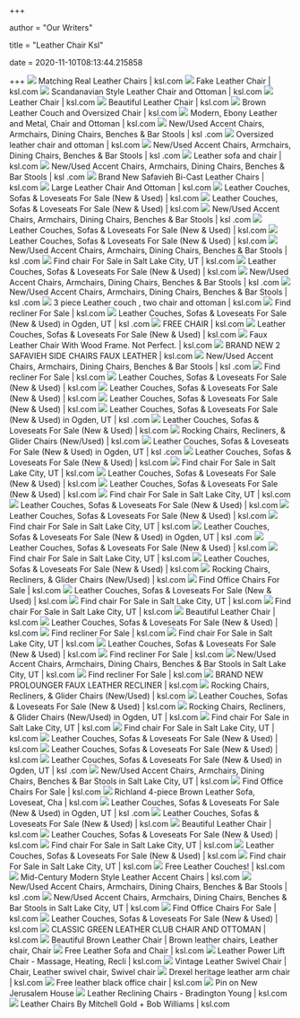 +++
        
author = "Our Writers"
        
title = "Leather Chair Ksl"
        
date = 2020-11-10T08:13:44.215858
        
+++
[ ![](https://img.ksl.com/mx/mplace-classifieds.ksl.com/1517749-1595730116-162930.jpg)](https://img.ksl.com/mx/mplace-classifieds.ksl.com/1517749-1595730116-162930.jpg) Matching Real Leather Chairs | ksl.com
[ ![](https://img.ksl.com/mx/mplace-classifieds.ksl.com/1155221-1603316609-730254.jpg?filter=marketplace/664x500)](https://img.ksl.com/mx/mplace-classifieds.ksl.com/1155221-1603316609-730254.jpg?filter=marketplace/664x500) Fake Leather Chair | ksl.com
[ ![](https://img.ksl.com/mx/mplace-classifieds.ksl.com/3049208-1596173019-137579.jpeg?filter=marketplace/664x500)](https://img.ksl.com/mx/mplace-classifieds.ksl.com/3049208-1596173019-137579.jpeg?filter=marketplace/664x500) Scandanavian Style Leather Chair and Ottoman | ksl.com
[ ![](https://img.ksl.com/mx/mplace-classifieds.ksl.com/343598-1594470993-722361.jpeg)](https://img.ksl.com/mx/mplace-classifieds.ksl.com/343598-1594470993-722361.jpeg) Leather Chair | ksl.com
[ ![](https://img.ksl.com/mx/mplace-classifieds.ksl.com/918747-1590200690-845057.jpg)](https://img.ksl.com/mx/mplace-classifieds.ksl.com/918747-1590200690-845057.jpg) Beautiful Leather Chair | ksl.com
[ ![](https://img.ksl.com/mx/mplace-classifieds.ksl.com/497364-1599085763-178882.jpeg?filter=marketplace/664x500)](https://img.ksl.com/mx/mplace-classifieds.ksl.com/497364-1599085763-178882.jpeg?filter=marketplace/664x500) Brown Leather Couch and Oversized Chair | ksl.com
[ ![](https://img.ksl.com/mx/mplace-classifieds.ksl.com/1115276-1576953079-258366.JPG?filter=marketplace/664x500)](https://img.ksl.com/mx/mplace-classifieds.ksl.com/1115276-1576953079-258366.JPG?filter=marketplace/664x500) Modern, Ebony Leather and Metal, Chair and Ottoman | ksl.com
[ ![](https://img.ksl.com/mx/mplace-classifieds.ksl.com/164996-1599175177-564042.jpg?filter=marketplace/400x300_cropped)](https://img.ksl.com/mx/mplace-classifieds.ksl.com/164996-1599175177-564042.jpg?filter=marketplace/400x300_cropped) New/Used Accent Chairs, Armchairs, Dining Chairs, Benches & Bar Stools | ksl .com
[ ![](https://img.ksl.com/mx/mplace-classifieds.ksl.com/1782407-1596824760-861390.jpg?filter=marketplace/664x500)](https://img.ksl.com/mx/mplace-classifieds.ksl.com/1782407-1596824760-861390.jpg?filter=marketplace/664x500) Oversized leather chair and ottoman | ksl.com
[ ![](https://img.ksl.com/mx/mplace-classifieds.ksl.com/733503-1600200127-510703.jpeg?filter=marketplace/400x300_cropped)](https://img.ksl.com/mx/mplace-classifieds.ksl.com/733503-1600200127-510703.jpeg?filter=marketplace/400x300_cropped) New/Used Accent Chairs, Armchairs, Dining Chairs, Benches & Bar Stools | ksl .com
[ ![](https://img.ksl.com/mx/mplace-classifieds.ksl.com/1840879-1602363837-11975.jpeg?filter=marketplace/664x500)](https://img.ksl.com/mx/mplace-classifieds.ksl.com/1840879-1602363837-11975.jpeg?filter=marketplace/664x500) Leather sofa and chair | ksl.com
[ ![](https://img.ksl.com/mx/mplace-classifieds.ksl.com/74090-1597427729-340074.jpg?filter=marketplace/400x300_cropped)](https://img.ksl.com/mx/mplace-classifieds.ksl.com/74090-1597427729-340074.jpg?filter=marketplace/400x300_cropped) New/Used Accent Chairs, Armchairs, Dining Chairs, Benches & Bar Stools | ksl .com
[ ![](https://img.ksl.com/mx/mplace-classifieds.ksl.com/1854029-1579899051-864757.jpg?filter=marketplace/664x500)](https://img.ksl.com/mx/mplace-classifieds.ksl.com/1854029-1579899051-864757.jpg?filter=marketplace/664x500) Brand New Safavieh Bi-Cast Leather Chairs | ksl.com
[ ![](https://img.ksl.com/mx/mplace-classifieds.ksl.com/2085467-1597185964-608346.jpg)](https://img.ksl.com/mx/mplace-classifieds.ksl.com/2085467-1597185964-608346.jpg) Large Leather Chair And Ottoman | ksl.com
[ ![](https://img.ksl.com/mx/mplace-classifieds.ksl.com/3638386-1602307667-457820.jpg?filter=marketplace/400x300_cropped)](https://img.ksl.com/mx/mplace-classifieds.ksl.com/3638386-1602307667-457820.jpg?filter=marketplace/400x300_cropped) Leather Couches, Sofas & Loveseats For Sale (New & Used) | ksl.com
[ ![](https://img.ksl.com/mx/mplace-classifieds.ksl.com/1494862-1597983995-599792.jpeg?filter=marketplace/400x300_cropped)](https://img.ksl.com/mx/mplace-classifieds.ksl.com/1494862-1597983995-599792.jpeg?filter=marketplace/400x300_cropped) Leather Couches, Sofas & Loveseats For Sale (New & Used) | ksl.com
[ ![](https://img.ksl.com/mx/mplace-classifieds.ksl.com/328549-1600537592-934689.JPG?filter=marketplace/400x300_cropped)](https://img.ksl.com/mx/mplace-classifieds.ksl.com/328549-1600537592-934689.JPG?filter=marketplace/400x300_cropped) New/Used Accent Chairs, Armchairs, Dining Chairs, Benches & Bar Stools | ksl .com
[ ![](https://img.ksl.com/mx/mplace-classifieds.ksl.com/2190021-1602356859-178557.jpg?filter=marketplace/400x300_cropped)](https://img.ksl.com/mx/mplace-classifieds.ksl.com/2190021-1602356859-178557.jpg?filter=marketplace/400x300_cropped) Leather Couches, Sofas & Loveseats For Sale (New & Used) | ksl.com
[ ![](https://img.ksl.com/mx/mplace-classifieds.ksl.com/3873991-1603579839-869228.jpg?filter=marketplace/400x300_cropped)](https://img.ksl.com/mx/mplace-classifieds.ksl.com/3873991-1603579839-869228.jpg?filter=marketplace/400x300_cropped) Leather Couches, Sofas & Loveseats For Sale (New & Used) | ksl.com
[ ![](https://img.ksl.com/mx/mplace-classifieds.ksl.com/94620-1595469629-303825.jpg?filter=marketplace/400x300_cropped)](https://img.ksl.com/mx/mplace-classifieds.ksl.com/94620-1595469629-303825.jpg?filter=marketplace/400x300_cropped) New/Used Accent Chairs, Armchairs, Dining Chairs, Benches & Bar Stools | ksl .com
[ ![](https://img.ksl.com/mx/mplace-classifieds.ksl.com/580950-1577563738-504101.jpeg?filter=marketplace/400x300_cropped)](https://img.ksl.com/mx/mplace-classifieds.ksl.com/580950-1577563738-504101.jpeg?filter=marketplace/400x300_cropped) Find chair For Sale in Salt Lake City, UT | ksl.com
[ ![](https://img.ksl.com/mx/mplace-classifieds.ksl.com/2798514-1594689669-222031.jpg?filter=marketplace/400x300_cropped)](https://img.ksl.com/mx/mplace-classifieds.ksl.com/2798514-1594689669-222031.jpg?filter=marketplace/400x300_cropped) Leather Couches, Sofas & Loveseats For Sale (New & Used) | ksl.com
[ ![](https://img.ksl.com/mx/mplace-classifieds.ksl.com/2784408-1582406858-820846.jpg?filter=marketplace/400x300_cropped)](https://img.ksl.com/mx/mplace-classifieds.ksl.com/2784408-1582406858-820846.jpg?filter=marketplace/400x300_cropped) New/Used Accent Chairs, Armchairs, Dining Chairs, Benches & Bar Stools | ksl .com
[ ![](https://img.ksl.com/mx/mplace-classifieds.ksl.com/542017-1599352859-45751.jpg?filter=marketplace/400x300_cropped)](https://img.ksl.com/mx/mplace-classifieds.ksl.com/542017-1599352859-45751.jpg?filter=marketplace/400x300_cropped) New/Used Accent Chairs, Armchairs, Dining Chairs, Benches & Bar Stools | ksl .com
[ ![](https://img.ksl.com/mx/mplace-classifieds.ksl.com/705491-1601397251-658848.jpg?filter=marketplace/664x500)](https://img.ksl.com/mx/mplace-classifieds.ksl.com/705491-1601397251-658848.jpg?filter=marketplace/664x500) 3 piece Leather couch , two chair and ottoman | ksl.com
[ ![](https://img.ksl.com/mx/mplace-classifieds.ksl.com/367702-1595790730-194728.jpg?filter=marketplace/400x300_cropped)](https://img.ksl.com/mx/mplace-classifieds.ksl.com/367702-1595790730-194728.jpg?filter=marketplace/400x300_cropped) Find recliner For Sale | ksl.com
[ ![](https://img.ksl.com/mx/mplace-classifieds.ksl.com/594366-1602689218-417591.jpg?filter=marketplace/400x300_cropped)](https://img.ksl.com/mx/mplace-classifieds.ksl.com/594366-1602689218-417591.jpg?filter=marketplace/400x300_cropped) Leather Couches, Sofas & Loveseats For Sale (New & Used) in Ogden, UT | ksl .com
[ ![](https://img.ksl.com/mx/mplace-classifieds.ksl.com/235631-1595119451-968215.jpg?filter=marketplace/664x500)](https://img.ksl.com/mx/mplace-classifieds.ksl.com/235631-1595119451-968215.jpg?filter=marketplace/664x500) FREE CHAIR | ksl.com
[ ![](https://img.ksl.com/mx/mplace-classifieds.ksl.com/3557489-1590343675-309013.jpg?filter=marketplace/400x300_cropped)](https://img.ksl.com/mx/mplace-classifieds.ksl.com/3557489-1590343675-309013.jpg?filter=marketplace/400x300_cropped) Leather Couches, Sofas & Loveseats For Sale (New & Used) | ksl.com
[ ![](https://img.ksl.com/mx/mplace-classifieds.ksl.com/3647667-1583876223-40565.jpg)](https://img.ksl.com/mx/mplace-classifieds.ksl.com/3647667-1583876223-40565.jpg) Faux Leather Chair With Wood Frame. Not Perfect. | ksl.com
[ ![](https://img.ksl.com/mx/mplace-classifieds.ksl.com/1854029-1579903848-851205.jpg?filter=marketplace/664x500)](https://img.ksl.com/mx/mplace-classifieds.ksl.com/1854029-1579903848-851205.jpg?filter=marketplace/664x500) BRAND NEW 2 SAFAVIEH SIDE CHAIRS FAUX LEATHER | ksl.com
[ ![](https://img.ksl.com/mx/mplace-classifieds.ksl.com/3855197-1602619627-379801.jpg?filter=marketplace/400x300_cropped)](https://img.ksl.com/mx/mplace-classifieds.ksl.com/3855197-1602619627-379801.jpg?filter=marketplace/400x300_cropped) New/Used Accent Chairs, Armchairs, Dining Chairs, Benches & Bar Stools | ksl .com
[ ![](https://img.ksl.com/mx/mplace-classifieds.ksl.com/515759-1601150469-834718.jpg?filter=marketplace/400x300_cropped)](https://img.ksl.com/mx/mplace-classifieds.ksl.com/515759-1601150469-834718.jpg?filter=marketplace/400x300_cropped) Find recliner For Sale | ksl.com
[ ![](https://img.ksl.com/mx/mplace-classifieds.ksl.com/3458620-1602366284-964564.jpg?filter=marketplace/400x300_cropped)](https://img.ksl.com/mx/mplace-classifieds.ksl.com/3458620-1602366284-964564.jpg?filter=marketplace/400x300_cropped) Leather Couches, Sofas & Loveseats For Sale (New & Used) | ksl.com
[ ![](https://img.ksl.com/mx/mplace-classifieds.ksl.com/2008953-1602352733-356036.jpg?filter=marketplace/400x300_cropped)](https://img.ksl.com/mx/mplace-classifieds.ksl.com/2008953-1602352733-356036.jpg?filter=marketplace/400x300_cropped) Leather Couches, Sofas & Loveseats For Sale (New & Used) | ksl.com
[ ![](https://img.ksl.com/mx/mplace-classifieds.ksl.com/485443-1604089927-47444.jpg?filter=marketplace/400x300_cropped)](https://img.ksl.com/mx/mplace-classifieds.ksl.com/485443-1604089927-47444.jpg?filter=marketplace/400x300_cropped) Leather Couches, Sofas & Loveseats For Sale (New & Used) | ksl.com
[ ![](https://img.ksl.com/mx/mplace-classifieds.ksl.com/2758353-1602736663-208326.jpg?filter=marketplace/400x300_cropped)](https://img.ksl.com/mx/mplace-classifieds.ksl.com/2758353-1602736663-208326.jpg?filter=marketplace/400x300_cropped) Leather Couches, Sofas & Loveseats For Sale (New & Used) in Ogden, UT | ksl .com
[ ![](https://img.ksl.com/mx/mplace-classifieds.ksl.com/1090979-1499975866-137693.jpg?filter=marketplace/400x300_cropped)](https://img.ksl.com/mx/mplace-classifieds.ksl.com/1090979-1499975866-137693.jpg?filter=marketplace/400x300_cropped) Leather Couches, Sofas & Loveseats For Sale (New & Used) | ksl.com
[ ![](https://img.ksl.com/mx/mplace-classifieds.ksl.com/3716993-1602267348-848504.jpg?filter=marketplace/400x300_cropped)](https://img.ksl.com/mx/mplace-classifieds.ksl.com/3716993-1602267348-848504.jpg?filter=marketplace/400x300_cropped) Rocking Chairs, Recliners, & Glider Chairs (New/Used) | ksl.com
[ ![](https://img.ksl.com/mx/mplace-classifieds.ksl.com/3727833-1604692914-760934.jpg?filter=marketplace/400x300_cropped)](https://img.ksl.com/mx/mplace-classifieds.ksl.com/3727833-1604692914-760934.jpg?filter=marketplace/400x300_cropped) Leather Couches, Sofas & Loveseats For Sale (New & Used) in Ogden, UT | ksl .com
[ ![](https://img.ksl.com/mx/mplace-classifieds.ksl.com/2776699-1602354495-705524.jpg?filter=marketplace/400x300_cropped)](https://img.ksl.com/mx/mplace-classifieds.ksl.com/2776699-1602354495-705524.jpg?filter=marketplace/400x300_cropped) Leather Couches, Sofas & Loveseats For Sale (New & Used) | ksl.com
[ ![](https://img.ksl.com/mx/mplace-classifieds.ksl.com/1207507-1599790320-277476.jpg?filter=marketplace/400x300_cropped)](https://img.ksl.com/mx/mplace-classifieds.ksl.com/1207507-1599790320-277476.jpg?filter=marketplace/400x300_cropped) Find chair For Sale in Salt Lake City, UT | ksl.com
[ ![](https://img.ksl.com/mx/mplace-classifieds.ksl.com/446448-1592512509-278226.jpg?filter=marketplace/400x300_cropped)](https://img.ksl.com/mx/mplace-classifieds.ksl.com/446448-1592512509-278226.jpg?filter=marketplace/400x300_cropped) Leather Couches, Sofas & Loveseats For Sale (New & Used) | ksl.com
[ ![](https://img.ksl.com/mx/mplace-classifieds.ksl.com/93041-1602529468-516920.jpeg?filter=marketplace/400x300_cropped)](https://img.ksl.com/mx/mplace-classifieds.ksl.com/93041-1602529468-516920.jpeg?filter=marketplace/400x300_cropped) Leather Couches, Sofas & Loveseats For Sale (New & Used) | ksl.com
[ ![](https://img.ksl.com/mx/mplace-classifieds.ksl.com/136306-1602979272-781438.jpg?filter=marketplace/400x300_cropped)](https://img.ksl.com/mx/mplace-classifieds.ksl.com/136306-1602979272-781438.jpg?filter=marketplace/400x300_cropped) Find chair For Sale in Salt Lake City, UT | ksl.com
[ ![](https://img.ksl.com/mx/mplace-classifieds.ksl.com/1805075-1596810541-76929.jpg?filter=marketplace/400x300_cropped)](https://img.ksl.com/mx/mplace-classifieds.ksl.com/1805075-1596810541-76929.jpg?filter=marketplace/400x300_cropped) Leather Couches, Sofas & Loveseats For Sale (New & Used) | ksl.com
[ ![](https://img.ksl.com/mx/mplace-classifieds.ksl.com/3145531-1602471898-759199.jpeg?filter=marketplace/400x300_cropped)](https://img.ksl.com/mx/mplace-classifieds.ksl.com/3145531-1602471898-759199.jpeg?filter=marketplace/400x300_cropped) Leather Couches, Sofas & Loveseats For Sale (New & Used) | ksl.com
[ ![](https://img.ksl.com/mx/mplace-classifieds.ksl.com/2185363-1582683492-638671.jpg?filter=marketplace/400x300_cropped)](https://img.ksl.com/mx/mplace-classifieds.ksl.com/2185363-1582683492-638671.jpg?filter=marketplace/400x300_cropped) Find chair For Sale in Salt Lake City, UT | ksl.com
[ ![](https://img.ksl.com/mx/mplace-classifieds.ksl.com/3537728-1603226844-515993.jpg?filter=marketplace/400x300_cropped)](https://img.ksl.com/mx/mplace-classifieds.ksl.com/3537728-1603226844-515993.jpg?filter=marketplace/400x300_cropped) Leather Couches, Sofas & Loveseats For Sale (New & Used) in Ogden, UT | ksl .com
[ ![](https://img.ksl.com/mx/mplace-classifieds.ksl.com/3602334-1602459153-115975.png?filter=marketplace/400x300_cropped)](https://img.ksl.com/mx/mplace-classifieds.ksl.com/3602334-1602459153-115975.png?filter=marketplace/400x300_cropped) Leather Couches, Sofas & Loveseats For Sale (New & Used) | ksl.com
[ ![](https://img.ksl.com/mx/mplace-classifieds.ksl.com/1051806-1603670323-838939.jpg?filter=marketplace/400x300_cropped)](https://img.ksl.com/mx/mplace-classifieds.ksl.com/1051806-1603670323-838939.jpg?filter=marketplace/400x300_cropped) Find chair For Sale in Salt Lake City, UT | ksl.com
[ ![](https://img.ksl.com/mx/mplace-classifieds.ksl.com/3942148-1602364095-680617.jpg?filter=marketplace/400x300_cropped)](https://img.ksl.com/mx/mplace-classifieds.ksl.com/3942148-1602364095-680617.jpg?filter=marketplace/400x300_cropped) Leather Couches, Sofas & Loveseats For Sale (New & Used) | ksl.com
[ ![](https://img.ksl.com/mx/mplace-classifieds.ksl.com/481688-1583794348-758035.jpg?filter=marketplace/400x300_cropped)](https://img.ksl.com/mx/mplace-classifieds.ksl.com/481688-1583794348-758035.jpg?filter=marketplace/400x300_cropped) Rocking Chairs, Recliners, & Glider Chairs (New/Used) | ksl.com
[ ![](https://img.ksl.com/mx/mplace-classifieds.ksl.com/136699-1602912307-159867.jpg?filter=marketplace/400x300_cropped)](https://img.ksl.com/mx/mplace-classifieds.ksl.com/136699-1602912307-159867.jpg?filter=marketplace/400x300_cropped) Find Office Chairs For Sale | ksl.com
[ ![](https://img.ksl.com/mx/mplace-classifieds.ksl.com/3736608-1601056852-898079.jpg?filter=marketplace/400x300_cropped)](https://img.ksl.com/mx/mplace-classifieds.ksl.com/3736608-1601056852-898079.jpg?filter=marketplace/400x300_cropped) Leather Couches, Sofas & Loveseats For Sale (New & Used) | ksl.com
[ ![](https://img.ksl.com/mx/mplace-classifieds.ksl.com/3941152-1604691818-597255.jpg?filter=marketplace/400x300_cropped)](https://img.ksl.com/mx/mplace-classifieds.ksl.com/3941152-1604691818-597255.jpg?filter=marketplace/400x300_cropped) Find chair For Sale in Salt Lake City, UT | ksl.com
[ ![](https://img.ksl.com/mx/mplace-classifieds.ksl.com/3076103-1603229835-71545.jpg?filter=marketplace/400x300_cropped)](https://img.ksl.com/mx/mplace-classifieds.ksl.com/3076103-1603229835-71545.jpg?filter=marketplace/400x300_cropped) Find chair For Sale in Salt Lake City, UT | ksl.com
[ ![](https://img.ksl.com/mx/mplace-classifieds.ksl.com/214776-1591707762-903215.jpg?filter=marketplace/400x300_cropped)](https://img.ksl.com/mx/mplace-classifieds.ksl.com/214776-1591707762-903215.jpg?filter=marketplace/400x300_cropped) Beautiful Leather Chair | ksl.com
[ ![](https://img.ksl.com/mx/mplace-classifieds.ksl.com/1090979-1499734049-571731.jpg?filter=marketplace/400x300_cropped)](https://img.ksl.com/mx/mplace-classifieds.ksl.com/1090979-1499734049-571731.jpg?filter=marketplace/400x300_cropped) Leather Couches, Sofas & Loveseats For Sale (New & Used) | ksl.com
[ ![](https://img.ksl.com/mx/mplace-classifieds.ksl.com/2963119-1599163205-314869.jpg?filter=marketplace/400x300_cropped)](https://img.ksl.com/mx/mplace-classifieds.ksl.com/2963119-1599163205-314869.jpg?filter=marketplace/400x300_cropped) Find recliner For Sale | ksl.com
[ ![](https://img.ksl.com/mx/mplace-classifieds.ksl.com/3302563-1601365050-461422.jpg?filter=marketplace/400x300_cropped)](https://img.ksl.com/mx/mplace-classifieds.ksl.com/3302563-1601365050-461422.jpg?filter=marketplace/400x300_cropped) Find chair For Sale in Salt Lake City, UT | ksl.com
[ ![](https://img.ksl.com/mx/mplace-classifieds.ksl.com/104359-1602357597-978249.jpg?filter=marketplace/400x300_cropped)](https://img.ksl.com/mx/mplace-classifieds.ksl.com/104359-1602357597-978249.jpg?filter=marketplace/400x300_cropped) Leather Couches, Sofas & Loveseats For Sale (New & Used) | ksl.com
[ ![](https://img.ksl.com/mx/mplace-classifieds.ksl.com/1421784-1603464591-486587.JPG?filter=marketplace/400x300_cropped)](https://img.ksl.com/mx/mplace-classifieds.ksl.com/1421784-1603464591-486587.JPG?filter=marketplace/400x300_cropped) Find recliner For Sale | ksl.com
[ ![](https://img.ksl.com/mx/mplace-classifieds.ksl.com/367222-1586662734-895477.jpg?filter=marketplace/400x300_cropped)](https://img.ksl.com/mx/mplace-classifieds.ksl.com/367222-1586662734-895477.jpg?filter=marketplace/400x300_cropped) New/Used Accent Chairs, Armchairs, Dining Chairs, Benches & Bar Stools in  Salt Lake City, UT | ksl.com
[ ![](https://img.ksl.com/mx/mplace-classifieds.ksl.com/3247119-1599699275-731146.jpg?filter=marketplace/400x300_cropped)](https://img.ksl.com/mx/mplace-classifieds.ksl.com/3247119-1599699275-731146.jpg?filter=marketplace/400x300_cropped) Find recliner For Sale | ksl.com
[ ![](https://img.ksl.com/mx/mplace-classifieds.ksl.com/1854029-1597323914-256652.jpg)](https://img.ksl.com/mx/mplace-classifieds.ksl.com/1854029-1597323914-256652.jpg) BRAND NEW PROLOUNGER FAUX LEATHER RECLINER | ksl.com
[ ![](https://img.ksl.com/mx/mplace-classifieds.ksl.com/116075-1603255359-902497.jpg?filter=marketplace/400x300_cropped)](https://img.ksl.com/mx/mplace-classifieds.ksl.com/116075-1603255359-902497.jpg?filter=marketplace/400x300_cropped) Rocking Chairs, Recliners, & Glider Chairs (New/Used) | ksl.com
[ ![](https://img.ksl.com/mx/mplace-classifieds.ksl.com/3649012-1598478111-943776.jpg?filter=marketplace/400x300_cropped)](https://img.ksl.com/mx/mplace-classifieds.ksl.com/3649012-1598478111-943776.jpg?filter=marketplace/400x300_cropped) Leather Couches, Sofas & Loveseats For Sale (New & Used) | ksl.com
[ ![](https://img.ksl.com/mx/mplace-classifieds.ksl.com/246222-1603047420-999117.jpg?filter=marketplace/400x300_cropped)](https://img.ksl.com/mx/mplace-classifieds.ksl.com/246222-1603047420-999117.jpg?filter=marketplace/400x300_cropped) Rocking Chairs, Recliners, & Glider Chairs (New/Used) in Ogden, UT | ksl.com
[ ![](https://img.ksl.com/mx/mplace-classifieds.ksl.com/154702-1604617091-264238.jpg?filter=marketplace/400x300_cropped)](https://img.ksl.com/mx/mplace-classifieds.ksl.com/154702-1604617091-264238.jpg?filter=marketplace/400x300_cropped) Find chair For Sale in Salt Lake City, UT | ksl.com
[ ![](https://img.ksl.com/mx/mplace-classifieds.ksl.com/909971-1602702582-737769.JPG?filter=marketplace/400x300_cropped)](https://img.ksl.com/mx/mplace-classifieds.ksl.com/909971-1602702582-737769.JPG?filter=marketplace/400x300_cropped) Find chair For Sale in Salt Lake City, UT | ksl.com
[ ![](https://img.ksl.com/mx/mplace-classifieds.ksl.com/1090979-1593459607-89392.jpg?filter=marketplace/400x300_cropped)](https://img.ksl.com/mx/mplace-classifieds.ksl.com/1090979-1593459607-89392.jpg?filter=marketplace/400x300_cropped) Leather Couches, Sofas & Loveseats For Sale (New & Used) | ksl.com
[ ![](https://img.ksl.com/mx/mplace-classifieds.ksl.com/3669065-1602448013-324241.jpg?filter=marketplace/400x300_cropped)](https://img.ksl.com/mx/mplace-classifieds.ksl.com/3669065-1602448013-324241.jpg?filter=marketplace/400x300_cropped) Leather Couches, Sofas & Loveseats For Sale (New & Used) | ksl.com
[ ![](https://img.ksl.com/mx/mplace-classifieds.ksl.com/775395-1596908357-669508.jpg?filter=marketplace/400x300_cropped)](https://img.ksl.com/mx/mplace-classifieds.ksl.com/775395-1596908357-669508.jpg?filter=marketplace/400x300_cropped) Leather Couches, Sofas & Loveseats For Sale (New & Used) in Ogden, UT | ksl .com
[ ![](https://img.ksl.com/mx/mplace-classifieds.ksl.com/2609719-1568727577-515618.JPG?filter=marketplace/400x300_cropped)](https://img.ksl.com/mx/mplace-classifieds.ksl.com/2609719-1568727577-515618.JPG?filter=marketplace/400x300_cropped) New/Used Accent Chairs, Armchairs, Dining Chairs, Benches & Bar Stools in  Salt Lake City, UT | ksl.com
[ ![](https://img.ksl.com/mx/mplace-classifieds.ksl.com/3853806-1597189876-252178.jpg?filter=marketplace/400x300_cropped)](https://img.ksl.com/mx/mplace-classifieds.ksl.com/3853806-1597189876-252178.jpg?filter=marketplace/400x300_cropped) Find Office Chairs For Sale | ksl.com
[ ![](https://img.ksl.com/mx/mplace-classifieds.ksl.com/718304-1601338021-586323.jpg)](https://img.ksl.com/mx/mplace-classifieds.ksl.com/718304-1601338021-586323.jpg) Richland 4-piece Brown Leather Sofa, Loveseat, Cha | ksl.com
[ ![](https://img.ksl.com/mx/mplace-classifieds.ksl.com/152887-1580341809-267341.jpg?filter=marketplace/400x300_cropped)](https://img.ksl.com/mx/mplace-classifieds.ksl.com/152887-1580341809-267341.jpg?filter=marketplace/400x300_cropped) Leather Couches, Sofas & Loveseats For Sale (New & Used) in Ogden, UT | ksl .com
[ ![](https://img.ksl.com/mx/mplace-classifieds.ksl.com/728631-1602440738-161632.jpg?filter=marketplace/400x300_cropped)](https://img.ksl.com/mx/mplace-classifieds.ksl.com/728631-1602440738-161632.jpg?filter=marketplace/400x300_cropped) Leather Couches, Sofas & Loveseats For Sale (New & Used) | ksl.com
[ ![](https://img.ksl.com/mx/mplace-classifieds.ksl.com/59204-1591701680-958550.jpg?filter=marketplace/400x300_cropped)](https://img.ksl.com/mx/mplace-classifieds.ksl.com/59204-1591701680-958550.jpg?filter=marketplace/400x300_cropped) Beautiful Leather Chair | ksl.com
[ ![](https://img.ksl.com/mx/mplace-classifieds.ksl.com/424459-1602450777-95030.jpg?filter=marketplace/400x300_cropped)](https://img.ksl.com/mx/mplace-classifieds.ksl.com/424459-1602450777-95030.jpg?filter=marketplace/400x300_cropped) Leather Couches, Sofas & Loveseats For Sale (New & Used) | ksl.com
[ ![](https://img.ksl.com/mx/mplace-classifieds.ksl.com/2810088-1604892467-912968.jpg?filter=marketplace/400x300_cropped)](https://img.ksl.com/mx/mplace-classifieds.ksl.com/2810088-1604892467-912968.jpg?filter=marketplace/400x300_cropped) Find chair For Sale in Salt Lake City, UT | ksl.com
[ ![](https://img.ksl.com/mx/mplace-classifieds.ksl.com/2240843-1602377076-814548.jpg?filter=marketplace/400x300_cropped)](https://img.ksl.com/mx/mplace-classifieds.ksl.com/2240843-1602377076-814548.jpg?filter=marketplace/400x300_cropped) Leather Couches, Sofas & Loveseats For Sale (New & Used) | ksl.com
[ ![](https://img.ksl.com/mx/mplace-classifieds.ksl.com/3464403-1603664177-683065.jpg?filter=marketplace/400x300_cropped)](https://img.ksl.com/mx/mplace-classifieds.ksl.com/3464403-1603664177-683065.jpg?filter=marketplace/400x300_cropped) Find chair For Sale in Salt Lake City, UT | ksl.com
[ ![](https://img.ksl.com/mx/mplace-classifieds.ksl.com/3016705-1598629123-739433.jpg?filter=marketplace/664x500)](https://img.ksl.com/mx/mplace-classifieds.ksl.com/3016705-1598629123-739433.jpg?filter=marketplace/664x500) Free Leather Couches! | ksl.com
[ ![](https://img.ksl.com/mx/mplace-classifieds.ksl.com/2164037-1585351736-293548.jpg)](https://img.ksl.com/mx/mplace-classifieds.ksl.com/2164037-1585351736-293548.jpg) Mid-Century Modern Style Leather Accent Chairs | ksl.com
[ ![](https://img.ksl.com/mx/mplace-classifieds.ksl.com/279725-1592690271-852149.jpg?filter=marketplace/400x300_cropped)](https://img.ksl.com/mx/mplace-classifieds.ksl.com/279725-1592690271-852149.jpg?filter=marketplace/400x300_cropped) New/Used Accent Chairs, Armchairs, Dining Chairs, Benches & Bar Stools | ksl .com
[ ![](https://img.ksl.com/mx/mplace-classifieds.ksl.com/2793659-1589955359-965070.jpg?filter=marketplace/400x300_cropped)](https://img.ksl.com/mx/mplace-classifieds.ksl.com/2793659-1589955359-965070.jpg?filter=marketplace/400x300_cropped) New/Used Accent Chairs, Armchairs, Dining Chairs, Benches & Bar Stools in  Salt Lake City, UT | ksl.com
[ ![](https://img.ksl.com/mx/mplace-classifieds.ksl.com/2113917-1604806117-292394.jpg?filter=marketplace/400x300_cropped)](https://img.ksl.com/mx/mplace-classifieds.ksl.com/2113917-1604806117-292394.jpg?filter=marketplace/400x300_cropped) Find Office Chairs For Sale | ksl.com
[ ![](https://img.ksl.com/mx/mplace-classifieds.ksl.com/95835-1594085612-664021.jpg?filter=marketplace/400x300_cropped)](https://img.ksl.com/mx/mplace-classifieds.ksl.com/95835-1594085612-664021.jpg?filter=marketplace/400x300_cropped) Leather Couches, Sofas & Loveseats For Sale (New & Used) | ksl.com
[ ![](https://img.ksl.com/mx/mplace-classifieds.ksl.com/33023-1582916414-286134.jpg)](https://img.ksl.com/mx/mplace-classifieds.ksl.com/33023-1582916414-286134.jpg) CLASSIC GREEN LEATHER CLUB CHAIR AND OTTOMAN | ksl.com
[ ![](https://i.pinimg.com/originals/0e/33/89/0e3389eadb541389bdc5b2eaeecd38e8.jpg)](https://i.pinimg.com/originals/0e/33/89/0e3389eadb541389bdc5b2eaeecd38e8.jpg) Beautiful Brown Leather Chair | Brown leather chairs, Leather chair, Chair
[ ![](https://img.ksl.com/mx/mplace-classifieds.ksl.com/2391517-1604882429-218908.jpg?filter=marketplace/664x500)](https://img.ksl.com/mx/mplace-classifieds.ksl.com/2391517-1604882429-218908.jpg?filter=marketplace/664x500) Free Leather Sofa and Chair | ksl.com
[ ![](https://img.ksl.com/mx/mplace-classifieds.ksl.com/2766358-1601264870-771700.jpg)](https://img.ksl.com/mx/mplace-classifieds.ksl.com/2766358-1601264870-771700.jpg) Leather Power Lift Chair - Massage, Heating, Recli | ksl.com
[ ![](https://i.pinimg.com/originals/a7/6c/c6/a76cc65c24965324914f539ba5e52dc8.jpg)](https://i.pinimg.com/originals/a7/6c/c6/a76cc65c24965324914f539ba5e52dc8.jpg) Vintage Leather Swivel Chair | Chair, Leather swivel chair, Swivel chair
[ ![](https://img.ksl.com/mx/mplace-classifieds.ksl.com/2332892-1599273452-153778.jpeg)](https://img.ksl.com/mx/mplace-classifieds.ksl.com/2332892-1599273452-153778.jpeg) Drexel heritage leather arm chair | ksl.com
[ ![](https://img.ksl.com/mx/mplace-classifieds.ksl.com/291810-1598315952-197966.jpeg)](https://img.ksl.com/mx/mplace-classifieds.ksl.com/291810-1598315952-197966.jpeg) Free leather black office chair | ksl.com
[ ![](https://i.pinimg.com/originals/4c/62/c9/4c62c9d4cb7badbb3276fbc08233f1c3.png)](https://i.pinimg.com/originals/4c/62/c9/4c62c9d4cb7badbb3276fbc08233f1c3.png) Pin on New Jerusalem House
[ ![](https://img.ksl.com/mx/mplace-classifieds.ksl.com/1955995-1600102129-121811.jpg?filter=marketplace/664x500)](https://img.ksl.com/mx/mplace-classifieds.ksl.com/1955995-1600102129-121811.jpg?filter=marketplace/664x500) Leather Reclining Chairs - Bradington Young | ksl.com
[ ![](https://img.ksl.com/mx/mplace-classifieds.ksl.com/20619-1581977768-246223.jpg?filter=marketplace/664x500)](https://img.ksl.com/mx/mplace-classifieds.ksl.com/20619-1581977768-246223.jpg?filter=marketplace/664x500) Leather Chairs By Mitchell Gold + Bob Williams | ksl.com

